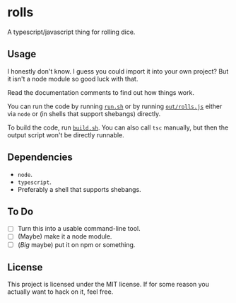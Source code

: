 # rolls

A typescript/javascript thing for rolling dice.

## Usage

I honestly don't know. I guess you could import it into your own project? But it isn't a node module so good luck with that.

Read the documentation comments to find out how things work.

You can run the code by running [`run.sh`](./run.sh) or by running [`out/rolls.js`](./out/rolls.js) either via `node` or (in shells that support shebangs) directly.

To build the code, run [`build.sh`](./build.sh). You can also call `tsc` manually, but then the output script won't be directly runnable.

## Dependencies

-   `node`.
-   `typescript`.
-   Preferably a shell that supports shebangs.

## To Do

- [ ] Turn this into a usable command-line tool.
- [ ] (Maybe) make it a node module.
- [ ] (*Big* maybe) put it on npm or something.

## License

This project is licensed under the MIT license. If for some reason you actually want to hack on it, feel free.
